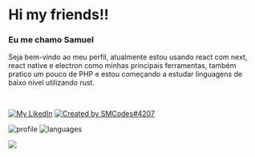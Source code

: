 # Hi my friends!!

### Eu me chamo Samuel

Seja bem-vindo ao meu perfil, atualmente estou usando react com next, react native e electron como minhas principais ferramentas, também pratico um pouco de PHP e estou começando a estudar linguagens de baixo nível utilizando rust.

<br>

[![My LikedIn](https://img.shields.io/badge/-Samuel%20P.%20Silva-6633cc?style=for-the-badge&logo=Linkedin&logoColor=white&link=https://br.linkedin.com/in/samuel-pereira-da-silva-947bb31a5/)](https://br.linkedin.com/in/samuel-pereira-da-silva-947bb31a5/)
[![Created by SMCodes#4207](https://img.shields.io/badge/-SMCodes%234207-44475a?style=for-the-badge&logo=Discord&logoColor=white&link=https://discord.com/users/360247173356584960)](https://discord.com/users/360247173356584960)

![profile] 
![languages]

[profile]: https://github-readme-stats.vercel.app/api?username=SMCodesP&show_icons=true&theme=omni&count_private=true&hide_border=true
[languages]: https://github-readme-stats.vercel.app/api/top-langs/?username=SMCodesP&theme=omni&layout=compact&hide_border=true

![](https://hit.yhype.me/github/profile?user_id=62559740)
